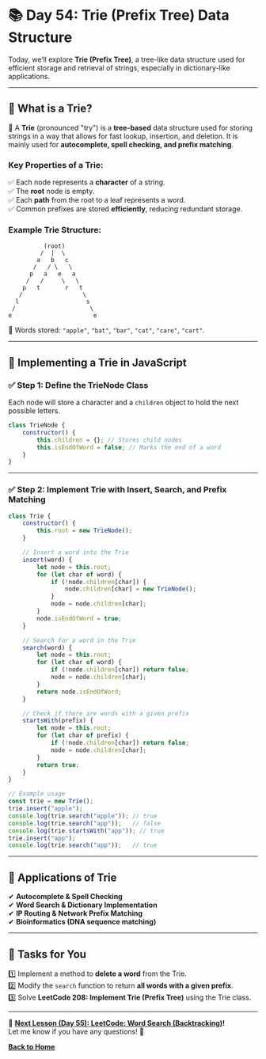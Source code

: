 # **📚 Day 54: Trie (Prefix Tree) Data Structure**  

Today, we’ll explore **Trie (Prefix Tree)**, a tree-like data structure used for efficient storage and retrieval of strings, especially in dictionary-like applications.  

---

## **🔹 What is a Trie?**  

📌 A **Trie** (pronounced "try") is a **tree-based** data structure used for storing strings in a way that allows for fast lookup, insertion, and deletion. It is mainly used for **autocomplete, spell checking, and prefix matching**.

### **Key Properties of a Trie**:
✅ Each node represents a **character** of a string.  
✅ The **root** node is empty.  
✅ Each **path** from the root to a leaf represents a word.  
✅ Common prefixes are stored **efficiently**, reducing redundant storage.  

### **Example Trie Structure**:

```
          (root)
         /  |  \
        a   b   c
       /   / \   \
      p   a   e   a
     /   /     \   \
    p   t       r   t
   /                 \
  l                   s
 /                     \
e                       e
```

📌 Words stored: `"apple"`, `"bat"`, `"bar"`, `"cat"`, `"care"`, `"cart"`.

---

## **🔹 Implementing a Trie in JavaScript**  

### **✅ Step 1: Define the TrieNode Class**  
Each node will store a character and a `children` object to hold the next possible letters.

```js
class TrieNode {
    constructor() {
        this.children = {}; // Stores child nodes
        this.isEndOfWord = false; // Marks the end of a word
    }
}
```

---

### **✅ Step 2: Implement Trie with Insert, Search, and Prefix Matching**  

```js
class Trie {
    constructor() {
        this.root = new TrieNode();
    }

    // Insert a word into the Trie
    insert(word) {
        let node = this.root;
        for (let char of word) {
            if (!node.children[char]) {
                node.children[char] = new TrieNode();
            }
            node = node.children[char];
        }
        node.isEndOfWord = true;
    }

    // Search for a word in the Trie
    search(word) {
        let node = this.root;
        for (let char of word) {
            if (!node.children[char]) return false;
            node = node.children[char];
        }
        return node.isEndOfWord;
    }

    // Check if there are words with a given prefix
    startsWith(prefix) {
        let node = this.root;
        for (let char of prefix) {
            if (!node.children[char]) return false;
            node = node.children[char];
        }
        return true;
    }
}

// Example usage
const trie = new Trie();
trie.insert("apple");
console.log(trie.search("apple")); // true
console.log(trie.search("app"));   // false
console.log(trie.startsWith("app")); // true
trie.insert("app");
console.log(trie.search("app"));   // true
```

---

## **🔹 Applications of Trie**  
✔ **Autocomplete & Spell Checking**  
✔ **Word Search & Dictionary Implementation**  
✔ **IP Routing & Network Prefix Matching**  
✔ **Bioinformatics (DNA sequence matching)**  

---

## **📝 Tasks for You**  
1️⃣ Implement a method to **delete a word** from the Trie.  
2️⃣ Modify the `search` function to return **all words with a given prefix**.  
3️⃣ Solve **LeetCode 208: Implement Trie (Prefix Tree)** using the Trie class.  

---

🎯 **[Next Lesson (Day 55): **LeetCode:** Word Search (Backtracking)](../day_55/)!**  
Let me know if you have any questions! 🚀

[**Back to Home**](../../../)
